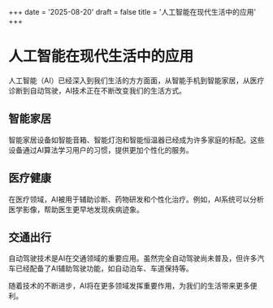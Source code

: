 +++
date = '2025-08-20'
draft = false
title = '人工智能在现代生活中的应用'
+++

# 人工智能在现代生活中的应用

人工智能（AI）已经深入到我们生活的方方面面，从智能手机到智能家居，从医疗诊断到自动驾驶，AI技术正在不断改变我们的生活方式。

## 智能家居

智能家居设备如智能音箱、智能灯泡和智能恒温器已经成为许多家庭的标配。这些设备通过AI算法学习用户的习惯，提供更加个性化的服务。

## 医疗健康

在医疗领域，AI被用于辅助诊断、药物研发和个性化治疗。例如，AI系统可以分析医学影像，帮助医生更早地发现疾病迹象。

## 交通出行

自动驾驶技术是AI在交通领域的重要应用。虽然完全自动驾驶尚未普及，但许多汽车已经配备了AI辅助驾驶功能，如自动泊车、车道保持等。

随着技术的不断进步，AI将在更多领域发挥重要作用，为我们的生活带来更多便利。